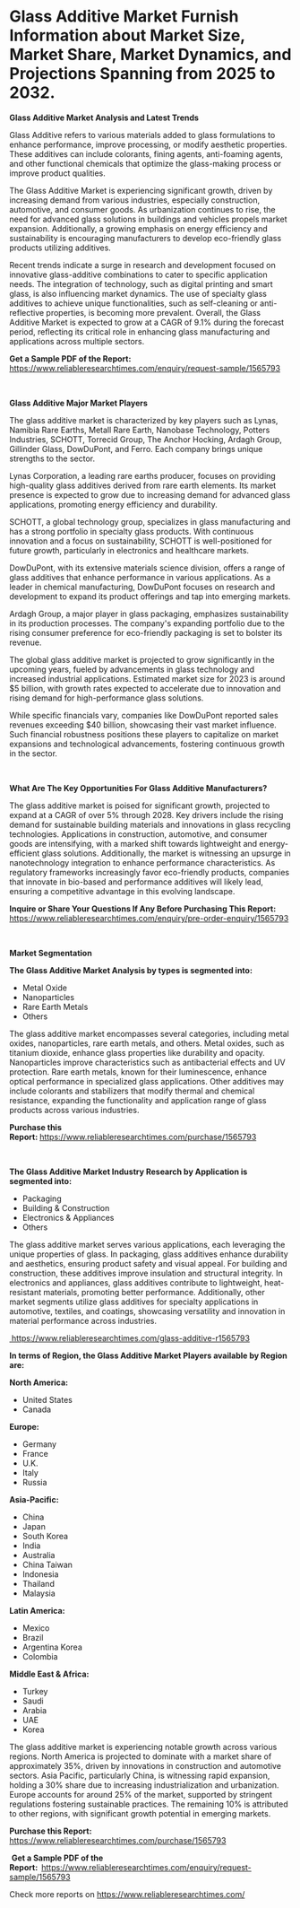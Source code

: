 <p><h1>Glass Additive Market Furnish Information about Market Size, Market Share, Market Dynamics, and Projections Spanning from 2025 to 2032.</h1></p><p><strong>Glass Additive Market Analysis and Latest Trends</strong></p>
<p><p>Glass Additive refers to various materials added to glass formulations to enhance performance, improve processing, or modify aesthetic properties. These additives can include colorants, fining agents, anti-foaming agents, and other functional chemicals that optimize the glass-making process or improve product qualities.</p><p>The Glass Additive Market is experiencing significant growth, driven by increasing demand from various industries, especially construction, automotive, and consumer goods. As urbanization continues to rise, the need for advanced glass solutions in buildings and vehicles propels market expansion. Additionally, a growing emphasis on energy efficiency and sustainability is encouraging manufacturers to develop eco-friendly glass products utilizing additives.</p><p>Recent trends indicate a surge in research and development focused on innovative glass-additive combinations to cater to specific application needs. The integration of technology, such as digital printing and smart glass, is also influencing market dynamics. The use of specialty glass additives to achieve unique functionalities, such as self-cleaning or anti-reflective properties, is becoming more prevalent. Overall, the Glass Additive Market is expected to grow at a CAGR of 9.1% during the forecast period, reflecting its critical role in enhancing glass manufacturing and applications across multiple sectors.</p></p>
<p><strong>Get a Sample PDF of the Report:&nbsp;</strong> <a href="https://www.reliableresearchtimes.com/enquiry/request-sample/1565793?utm_campaign=2940&utm_medium=2&utm_source=Github&utm_content=ia&utm_term=02042025&utm_id=glass-additive">https://www.reliableresearchtimes.com/enquiry/request-sample/1565793</a></p>
<p>&nbsp;</p>
<p><strong>Glass Additive Major Market Players</strong></p>
<p><p>The glass additive market is characterized by key players such as Lynas, Namibia Rare Earths, Metall Rare Earth, Nanobase Technology, Potters Industries, SCHOTT, Torrecid Group, The Anchor Hocking, Ardagh Group, Gillinder Glass, DowDuPont, and Ferro. Each company brings unique strengths to the sector.</p><p>Lynas Corporation, a leading rare earths producer, focuses on providing high-quality glass additives derived from rare earth elements. Its market presence is expected to grow due to increasing demand for advanced glass applications, promoting energy efficiency and durability. </p><p>SCHOTT, a global technology group, specializes in glass manufacturing and has a strong portfolio in specialty glass products. With continuous innovation and a focus on sustainability, SCHOTT is well-positioned for future growth, particularly in electronics and healthcare markets.</p><p>DowDuPont, with its extensive materials science division, offers a range of glass additives that enhance performance in various applications. As a leader in chemical manufacturing, DowDuPont focuses on research and development to expand its product offerings and tap into emerging markets.</p><p>Ardagh Group, a major player in glass packaging, emphasizes sustainability in its production processes. The company's expanding portfolio due to the rising consumer preference for eco-friendly packaging is set to bolster its revenue.</p><p>The global glass additive market is projected to grow significantly in the upcoming years, fueled by advancements in glass technology and increased industrial applications. Estimated market size for 2023 is around $5 billion, with growth rates expected to accelerate due to innovation and rising demand for high-performance glass solutions.</p><p>While specific financials vary, companies like DowDuPont reported sales revenues exceeding $40 billion, showcasing their vast market influence. Such financial robustness positions these players to capitalize on market expansions and technological advancements, fostering continuous growth in the sector.</p></p>
<p>&nbsp;</p>
<p><strong>What Are The Key Opportunities For Glass Additive Manufacturers?</strong></p>
<p><p>The glass additive market is poised for significant growth, projected to expand at a CAGR of over 5% through 2028. Key drivers include the rising demand for sustainable building materials and innovations in glass recycling technologies. Applications in construction, automotive, and consumer goods are intensifying, with a marked shift towards lightweight and energy-efficient glass solutions. Additionally, the market is witnessing an upsurge in nanotechnology integration to enhance performance characteristics. As regulatory frameworks increasingly favor eco-friendly products, companies that innovate in bio-based and performance additives will likely lead, ensuring a competitive advantage in this evolving landscape.</p></p>
<p><strong>Inquire or Share Your Questions If Any Before Purchasing This Report:</strong> <a href="https://www.reliableresearchtimes.com/enquiry/pre-order-enquiry/1565793?utm_campaign=2940&utm_medium=2&utm_source=Github&utm_content=ia&utm_term=02042025&utm_id=glass-additive">https://www.reliableresearchtimes.com/enquiry/pre-order-enquiry/1565793</a></p>
<p>&nbsp;</p>
<p><strong>Market Segmentation</strong></p>
<p><strong>The Glass Additive Market Analysis by types is segmented into:</strong></p>
<p><ul><li>Metal Oxide</li><li>Nanoparticles</li><li>Rare Earth Metals</li><li>Others</li></ul></p>
<p><p>The glass additive market encompasses several categories, including metal oxides, nanoparticles, rare earth metals, and others. Metal oxides, such as titanium dioxide, enhance glass properties like durability and opacity. Nanoparticles improve characteristics such as antibacterial effects and UV protection. Rare earth metals, known for their luminescence, enhance optical performance in specialized glass applications. Other additives may include colorants and stabilizers that modify thermal and chemical resistance, expanding the functionality and application range of glass products across various industries.</p></p>
<p><strong>Purchase this Report:&nbsp;</strong><a href="https://www.reliableresearchtimes.com/purchase/1565793?utm_campaign=2940&utm_medium=2&utm_source=Github&utm_content=ia&utm_term=02042025&utm_id=glass-additive">https://www.reliableresearchtimes.com/purchase/1565793</a></p>
<p>&nbsp;</p>
<p><strong>The Glass Additive Market Industry Research by Application is segmented into:</strong></p>
<p><ul><li>Packaging</li><li>Building & Construction</li><li>Electronics & Appliances</li><li>Others</li></ul></p>
<p><p>The glass additive market serves various applications, each leveraging the unique properties of glass. In packaging, glass additives enhance durability and aesthetics, ensuring product safety and visual appeal. For building and construction, these additives improve insulation and structural integrity. In electronics and appliances, glass additives contribute to lightweight, heat-resistant materials, promoting better performance. Additionally, other market segments utilize glass additives for specialty applications in automotive, textiles, and coatings, showcasing versatility and innovation in material performance across industries.</p></p>
<p><a href="https://www.reliableresearchtimes.com/glass-additive-r1565793?utm_campaign=2940&utm_medium=2&utm_source=Github&utm_content=ia&utm_term=02042025&utm_id=glass-additive">&nbsp;https://www.reliableresearchtimes.com/glass-additive-r1565793</a></p>
<p><strong>In terms of Region, the Glass Additive Market Players available by Region are:</strong></p>
<p>
    <p> <strong> North America: </strong>
        <ul>
            <li>United States</li>
            <li>Canada</li>
        </ul>
        </p> 
    <p> <strong> Europe: </strong>
        <ul>
            <li>Germany</li>
            <li>France</li>
            <li>U.K.</li>
            <li>Italy</li>
            <li>Russia</li>
        </ul>
        </p> 
    <p> <strong> Asia-Pacific: </strong>
        <ul>
            <li>China</li>
            <li>Japan</li>
            <li>South Korea</li>
            <li>India</li>
            <li>Australia</li>
            <li>China Taiwan</li>
            <li>Indonesia</li>
            <li>Thailand</li>
            <li>Malaysia</li>
        </ul>
        </p> 
    <p> <strong> Latin America: </strong>
        <ul>
            <li>Mexico</li>
            <li>Brazil</li>
            <li>Argentina Korea</li>
            <li>Colombia</li>
        </ul>
        </p> 
    <p> <strong> Middle East & Africa: </strong>
        <ul>
            <li>Turkey</li>
            <li>Saudi</li>
            <li>Arabia</li>
            <li>UAE</li>
            <li>Korea</li>
        </ul>
    </p>
    </p>
<p><p>The glass additive market is experiencing notable growth across various regions. North America is projected to dominate with a market share of approximately 35%, driven by innovations in construction and automotive sectors. Asia Pacific, particularly China, is witnessing rapid expansion, holding a 30% share due to increasing industrialization and urbanization. Europe accounts for around 25% of the market, supported by stringent regulations fostering sustainable practices. The remaining 10% is attributed to other regions, with significant growth potential in emerging markets.</p></p>
<p><strong>Purchase this Report: </strong><a href="https://www.reliableresearchtimes.com/purchase/1565793?utm_campaign=2940&utm_medium=2&utm_source=Github&utm_content=ia&utm_term=02042025&utm_id=glass-additive">https://www.reliableresearchtimes.com/purchase/1565793</a></p>
<p>&nbsp;<strong>Get a Sample PDF of the Report:&nbsp;&nbsp;</strong><a href="https://www.reliableresearchtimes.com/enquiry/request-sample/1565793?utm_campaign=2940&utm_medium=2&utm_source=Github&utm_content=ia&utm_term=02042025&utm_id=glass-additive">https://www.reliableresearchtimes.com/enquiry/request-sample/1565793</a></p>
<p><strong></strong></p>
<p>Check more reports on <a href="https://www.reliableresearchtimes.com/?utm_campaign=2940&utm_medium=2&utm_source=Github&utm_content=ia&utm_term=02042025&utm_id=glass-additive">https://www.reliableresearchtimes.com/</a></p>